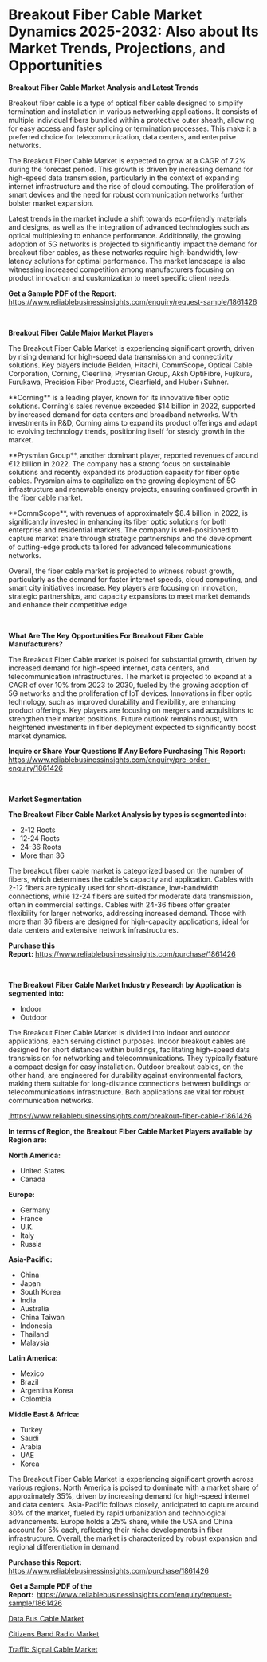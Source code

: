 <p><h1>Breakout Fiber Cable Market Dynamics 2025-2032: Also about Its Market Trends, Projections, and Opportunities</h1></p><p><strong>Breakout Fiber Cable Market Analysis and Latest Trends</strong></p>
<p><p>Breakout fiber cable is a type of optical fiber cable designed to simplify termination and installation in various networking applications. It consists of multiple individual fibers bundled within a protective outer sheath, allowing for easy access and faster splicing or termination processes. This make it a preferred choice for telecommunication, data centers, and enterprise networks.</p><p>The Breakout Fiber Cable Market is expected to grow at a CAGR of 7.2% during the forecast period. This growth is driven by increasing demand for high-speed data transmission, particularly in the context of expanding internet infrastructure and the rise of cloud computing. The proliferation of smart devices and the need for robust communication networks further bolster market expansion.</p><p>Latest trends in the market include a shift towards eco-friendly materials and designs, as well as the integration of advanced technologies such as optical multiplexing to enhance performance. Additionally, the growing adoption of 5G networks is projected to significantly impact the demand for breakout fiber cables, as these networks require high-bandwidth, low-latency solutions for optimal performance. The market landscape is also witnessing increased competition among manufacturers focusing on product innovation and customization to meet specific client needs.</p></p>
<p><strong>Get a Sample PDF of the Report:&nbsp;</strong> <a href="https://www.reliablebusinessinsights.com/enquiry/request-sample/1861426?utm_campaign=1121&utm_medium=2&utm_source=Github&utm_content=ia&utm_term=15022025&utm_id=breakout-fiber-cable">https://www.reliablebusinessinsights.com/enquiry/request-sample/1861426</a></p>
<p>&nbsp;</p>
<p><strong>Breakout Fiber Cable Major Market Players</strong></p>
<p><p>The Breakout Fiber Cable Market is experiencing significant growth, driven by rising demand for high-speed data transmission and connectivity solutions. Key players include Belden, Hitachi, CommScope, Optical Cable Corporation, Corning, Cleerline, Prysmian Group, Aksh OptiFibre, Fujikura, Furukawa, Precision Fiber Products, Clearfield, and Huber+Suhner.</p><p>**Corning** is a leading player, known for its innovative fiber optic solutions. Corning's sales revenue exceeded $14 billion in 2022, supported by increased demand for data centers and broadband networks. With investments in R&D, Corning aims to expand its product offerings and adapt to evolving technology trends, positioning itself for steady growth in the market.</p><p>**Prysmian Group**, another dominant player, reported revenues of around €12 billion in 2022. The company has a strong focus on sustainable solutions and recently expanded its production capacity for fiber optic cables. Prysmian aims to capitalize on the growing deployment of 5G infrastructure and renewable energy projects, ensuring continued growth in the fiber cable market.</p><p>**CommScope**, with revenues of approximately $8.4 billion in 2022, is significantly invested in enhancing its fiber optic solutions for both enterprise and residential markets. The company is well-positioned to capture market share through strategic partnerships and the development of cutting-edge products tailored for advanced telecommunications networks.</p><p>Overall, the fiber cable market is projected to witness robust growth, particularly as the demand for faster internet speeds, cloud computing, and smart city initiatives increase. Key players are focusing on innovation, strategic partnerships, and capacity expansions to meet market demands and enhance their competitive edge.</p></p>
<p>&nbsp;</p>
<p><strong>What Are The Key Opportunities For Breakout Fiber Cable Manufacturers?</strong></p>
<p><p>The Breakout Fiber Cable market is poised for substantial growth, driven by increased demand for high-speed internet, data centers, and telecommunication infrastructures. The market is projected to expand at a CAGR of over 10% from 2023 to 2030, fueled by the growing adoption of 5G networks and the proliferation of IoT devices. Innovations in fiber optic technology, such as improved durability and flexibility, are enhancing product offerings. Key players are focusing on mergers and acquisitions to strengthen their market positions. Future outlook remains robust, with heightened investments in fiber deployment expected to significantly boost market dynamics.</p></p>
<p><strong>Inquire or Share Your Questions If Any Before Purchasing This Report:</strong> <a href="https://www.reliablebusinessinsights.com/enquiry/pre-order-enquiry/1861426?utm_campaign=1121&utm_medium=2&utm_source=Github&utm_content=ia&utm_term=15022025&utm_id=breakout-fiber-cable">https://www.reliablebusinessinsights.com/enquiry/pre-order-enquiry/1861426</a></p>
<p>&nbsp;</p>
<p><strong>Market Segmentation</strong></p>
<p><strong>The Breakout Fiber Cable Market Analysis by types is segmented into:</strong></p>
<p><ul><li>2-12 Roots</li><li>12-24 Roots</li><li>24-36 Roots</li><li>More than 36</li></ul></p>
<p><p>The breakout fiber cable market is categorized based on the number of fibers, which determines the cable's capacity and application. Cables with 2-12 fibers are typically used for short-distance, low-bandwidth connections, while 12-24 fibers are suited for moderate data transmission, often in commercial settings. Cables with 24-36 fibers offer greater flexibility for larger networks, addressing increased demand. Those with more than 36 fibers are designed for high-capacity applications, ideal for data centers and extensive network infrastructures.</p></p>
<p><strong>Purchase this Report:&nbsp;</strong><a href="https://www.reliablebusinessinsights.com/purchase/1861426?utm_campaign=1121&utm_medium=2&utm_source=Github&utm_content=ia&utm_term=15022025&utm_id=breakout-fiber-cable">https://www.reliablebusinessinsights.com/purchase/1861426</a></p>
<p>&nbsp;</p>
<p><strong>The Breakout Fiber Cable Market Industry Research by Application is segmented into:</strong></p>
<p><ul><li>Indoor</li><li>Outdoor</li></ul></p>
<p><p>The Breakout Fiber Cable Market is divided into indoor and outdoor applications, each serving distinct purposes. Indoor breakout cables are designed for short distances within buildings, facilitating high-speed data transmission for networking and telecommunications. They typically feature a compact design for easy installation. Outdoor breakout cables, on the other hand, are engineered for durability against environmental factors, making them suitable for long-distance connections between buildings or telecommunications infrastructure. Both applications are vital for robust communication networks.</p></p>
<p><a href="https://www.reliablebusinessinsights.com/breakout-fiber-cable-r1861426?utm_campaign=1121&utm_medium=2&utm_source=Github&utm_content=ia&utm_term=15022025&utm_id=breakout-fiber-cable">&nbsp;https://www.reliablebusinessinsights.com/breakout-fiber-cable-r1861426</a></p>
<p><strong>In terms of Region, the Breakout Fiber Cable Market Players available by Region are:</strong></p>
<p>
    <p> <strong> North America: </strong>
        <ul>
            <li>United States</li>
            <li>Canada</li>
        </ul>
        </p> 
    <p> <strong> Europe: </strong>
        <ul>
            <li>Germany</li>
            <li>France</li>
            <li>U.K.</li>
            <li>Italy</li>
            <li>Russia</li>
        </ul>
        </p> 
    <p> <strong> Asia-Pacific: </strong>
        <ul>
            <li>China</li>
            <li>Japan</li>
            <li>South Korea</li>
            <li>India</li>
            <li>Australia</li>
            <li>China Taiwan</li>
            <li>Indonesia</li>
            <li>Thailand</li>
            <li>Malaysia</li>
        </ul>
        </p> 
    <p> <strong> Latin America: </strong>
        <ul>
            <li>Mexico</li>
            <li>Brazil</li>
            <li>Argentina Korea</li>
            <li>Colombia</li>
        </ul>
        </p> 
    <p> <strong> Middle East & Africa: </strong>
        <ul>
            <li>Turkey</li>
            <li>Saudi</li>
            <li>Arabia</li>
            <li>UAE</li>
            <li>Korea</li>
        </ul>
    </p>
    </p>
<p><p>The Breakout Fiber Cable Market is experiencing significant growth across various regions. North America is poised to dominate with a market share of approximately 35%, driven by increasing demand for high-speed internet and data centers. Asia-Pacific follows closely, anticipated to capture around 30% of the market, fueled by rapid urbanization and technological advancements. Europe holds a 25% share, while the USA and China account for 5% each, reflecting their niche developments in fiber infrastructure. Overall, the market is characterized by robust expansion and regional differentiation in demand.</p></p>
<p><strong>Purchase this Report: </strong><a href="https://www.reliablebusinessinsights.com/purchase/1861426?utm_campaign=1121&utm_medium=2&utm_source=Github&utm_content=ia&utm_term=15022025&utm_id=breakout-fiber-cable">https://www.reliablebusinessinsights.com/purchase/1861426</a></p>
<p>&nbsp;<strong>Get a Sample PDF of the Report:&nbsp;&nbsp;</strong><a href="https://www.reliablebusinessinsights.com/enquiry/request-sample/1861426?utm_campaign=1121&utm_medium=2&utm_source=Github&utm_content=ia&utm_term=15022025&utm_id=breakout-fiber-cable">https://www.reliablebusinessinsights.com/enquiry/request-sample/1861426</a></p>
<p><strong></strong></p>
<p><p><a href="https://github.com/mateyappiazo/Market-Research-Report-List-1/blob/main/data-bus-cable-market.md?utm_campaign=1121&utm_medium=2&utm_source=Github&utm_content=ia&utm_term=15022025&utm_id=breakout-fiber-cable">Data Bus Cable Market</a></p><p><a href="https://github.com/guneycigdem35/Market-Research-Report-List-5/blob/main/citizens-band-radio-market.md?utm_campaign=1121&utm_medium=2&utm_source=Github&utm_content=ia&utm_term=15022025&utm_id=breakout-fiber-cable">Citizens Band Radio Market</a></p><p><a href="https://github.com/gunbybeahmg1/Market-Research-Report-List-1/blob/main/traffic-signal-cable-market.md?utm_campaign=1121&utm_medium=2&utm_source=Github&utm_content=ia&utm_term=15022025&utm_id=breakout-fiber-cable">Traffic Signal Cable Market</a></p></p>